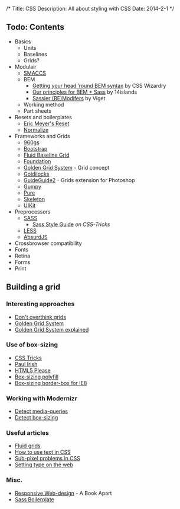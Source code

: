 /*
Title: CSS
Description: All about styling with CSS
Date: 2014-2-1
*/


## Todo: Contents


- Basics
	- Units
	- Baselines
	- Grids?
- Modulair
	- [SMACCS](http://smacss.com/)
	- BEM
		- [Getting your head ’round BEM syntax](http://csswizardry.com/2013/01/mindbemding-getting-your-head-round-bem-syntax/) by CSS Wizardry
		- [Our principles for BEM + Sass](http://blog.14islands.com/post/70395374262/our-principles-for-bem-sass) by 14islands
		- [Sassier (BE)Modifers](http://viget.com/extend/bem-sass-modifiers) by Viget
	- Working method
	- Part sheets
- Resets and boilerplates
	- [Eric Meyer's Reset](http://meyerweb.com/eric/tools/css/reset/)
	- [Normalize](http://necolas.github.io/normalize.css/)
- Frameworks and Grids
	- [960gs](http://960.gs/)
	- [Bootstrap](http://getbootstrap.com/)
	- [Fluid Baseline Grid](http://fluidbaselinegrid.com/)
	- [Foundation](http://foundation.zurb.com/)
	- [Golden Grid System](http://goldengridsystem.com/) - Grid concept
	- [Goldilocks](http://goldilocksapproach.com/)
	- [GuideGuide2](http://guideguide.me/) - Grids extension for Photoshop
	- [Gumpy](http://gumbyframework.com/)
	- [Pure](http://purecss.io/)
	- [Skeleton](http://www.getskeleton.com/)
	- [UIKit](http://www.getuikit.com/)
- Preprocessors
	- [SASS](http://sass-lang.com/)
		- [Sass Style Guide](http://css-tricks.com/sass-style-guide/) *on CSS-Tricks*
	- [LESS](http://www.lesscss.org/)
	- [AbsurdJS](http://krasimir.github.io/absurd/)
- Crossbrowser compatibility
- Fonts
- Retina
- Forms
- Print


## Building a grid

### Interesting approaches

- [Don't overthink grids](http://css-tricks.com/dont-overthink-it-grids/)
- [Golden Grid System](http://goldengridsystem.com/)
- [Golden Grid System explained](http://seangoresht.com/index.php/tutorials/item/the-golden-gridlet-system-ggs-explained)

### Use of box-sizing

- [CSS Tricks](http://css-tricks.com/box-sizing/)
- [Paul Irish](http://www.paulirish.com/2012/box-sizing-border-box-ftw/)
- [HTML5 Please](http://html5please.com/#box-sizing)
- [Box-sizing polyfill](https://github.com/Schepp/box-sizing-polyfill)
- [Box-sizing border-box for IE8](http://stackoverflow.com/questions/11608291/box-sizing-border-box-for-ie8)

### Working with Modernizr

- [Detect media-queries](http://stackoverflow.com/questions/7460670/how-to-detect-if-media-queries-are-present-using-modernizr)
- [Detect box-sizing](http://modernizr.com/download/#-shiv-mq-cssclasses-teststyles-testallprops-css_boxsizing-load)

### Useful articles

- [Fluid grids](http://alistapart.com/article/fluidgrids)
- [How to use text in CSS](http://alistapart.com/article/howtosizetextincss)
- [Sub-pixel problems in CSS](http://ejohn.org/blog/sub-pixel-problems-in-css/)
- [Setting type on the web](http://alistapart.com/article/settingtypeontheweb)

### Misc.

- [Responsive Web-design](http://www.abookapart.com/products/responsive-web-design) - A Book Apart
- [Sass Boilerplate](https://github.com/srsgores/sass-boilerplate/)

